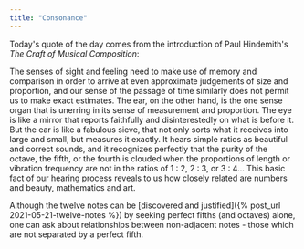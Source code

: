 ```yaml
---
title: "Consonance"
---
```


Today's quote of the day comes from the introduction of Paul Hindemith's _The Craft of Musical Composition_:

<div class="media">
<p>The senses of sight and feeling need to make use of memory and comparison in order to arrive at even approximate judgements of size and proportion, and our sense of the passage of time similarly does not permit us to make exact estimates. The ear, on the other hand, is the one sense organ that is unerring in its sense of measurement and proportion. The eye is like a mirror that reports faithfully and disinterestedly on what is before it. But the ear is like a fabulous sieve, that not only sorts what it receives into large and small, but measures it exactly. It hears simple ratios as beautiful and correct sounds, and it recognizes perfectly that the purity of the octave, the fifth, or the fourth is clouded when the proportions of length or vibration frequency are not in the ratios of 1 : 2, 2 : 3, or 3 : 4... This basic fact of our hearing process reveals to us how closely related are numbers and beauty, mathematics and art.</p>
</div>

Although the twelve notes can be [discovered and justified]({% post_url 2021-05-21-twelve-notes %}) by seeking perfect fifths (and octaves) alone, one can ask about relationships between non-adjacent notes - those which are not separated by a perfect fifth.
